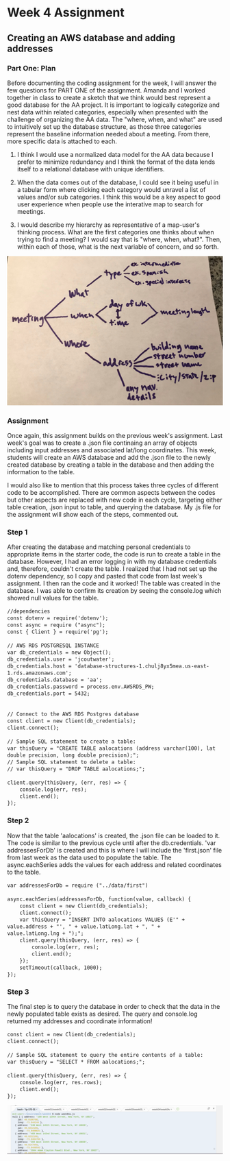 # Week 4 Assignment
## Creating an AWS database and adding addresses

### Part One: Plan
Before documenting the coding assignment for the week, I will answer the few questions for PART ONE of the assignment. Amanda and I worked together in class to create a sketch that we think would best represent a good database for the AA project. It is important to logically categorize and nest data within related categories, especially when presented with the challenge of organizing the AA data. The "where, when, and what" are used to intuitively set up the database structure, as those three categories represent the baseline information needed about a meeting. From there, more specific data is attached to each.

1. I think I would use a normalized data model for the AA data because I prefer to minimize redundancy and I think the format of the data lends itself to a relational database with unique identifiers.

2. When the data comes out of the database, I could see it being useful in a tabular form where clicking each category would unravel a list of values and/or sub categories. I think this would be a key aspect to good user experience when people use the interative map to search for meetings.

3. I would describe my hierarchy as representative of a map-user's thinking process. What are the first categories one thinks about when trying to find a meeting? I would say that is "where, when, what?". Then, within each of those, what is the next variable of concern, and so forth.

![alt text](https://github.com/joutwater/Data-Structures/blob/master/week04/week04_DB_sketch.png)



### Assignment

Once again, this assignment builds on the previous week's assignment. Last week's goal was to create a .json file continaing an array of objects including input addresses and associated lat/long coordinates. This week, students will create an AWS database and add the .json file to the newly created database by creating a table in the database and then adding the information to the table.

I would also like to mention that this process takes three cycles of different code to be accomplished. There are common aspects between the codes but other aspects are replaced with new code in each cycle, targeting either table creation, .json input to table, and querying the database. My .js file for the assignment will show each of the steps, commented out.

### Step 1

After creating the database and matching personal credentials to appropriate items in the starter code, the code is run to create a table in the database. However, I had an error logging in with my database credentials and, therefore, couldn't create the table. I realized that I had not set up the dotenv dependency, so I copy and pasted that code from last week's assignment. I then ran the code and it worked! The table was created in the database. I was able to confirm its creation by seeing the console.log which showed null values for the table.

    //dependencies
    const dotenv = require('dotenv');
    const async = require ("async"); 
    const { Client } = require('pg');

    // AWS RDS POSTGRESQL INSTANCE
    var db_credentials = new Object();
    db_credentials.user = 'jcoutwater';
    db_credentials.host = 'database-structures-1.chulj8yx5mea.us-east-1.rds.amazonaws.com';
    db_credentials.database = 'aa';
    db_credentials.password = process.env.AWSRDS_PW;
    db_credentials.port = 5432;


    // Connect to the AWS RDS Postgres database
    const client = new Client(db_credentials);
    client.connect();

    // Sample SQL statement to create a table: 
    var thisQuery = "CREATE TABLE aalocations (address varchar(100), lat double precision, long double precision);";
    // Sample SQL statement to delete a table: 
    // var thisQuery = "DROP TABLE aalocations;"; 

    client.query(thisQuery, (err, res) => {
        console.log(err, res);
        client.end();
    });
    
### Step 2

Now that the table 'aalocations' is created, the .json file can be loaded to it. The code is similar to the previous cycle until after the db.credentials. 'var addressesForDb' is created and this is where I will include the 'first.json' file from last week as the data used to populate the table. The async.eachSeries adds the values for each address and related coordinates to the table.  

    var addressesForDb = require ("../data/first")

    async.eachSeries(addressesForDb, function(value, callback) {
        const client = new Client(db_credentials);
        client.connect();
        var thisQuery = "INSERT INTO aalocations VALUES (E'" + value.address + "', " + value.latLong.lat + ", " +        value.latLong.lng + ");";
        client.query(thisQuery, (err, res) => {
            console.log(err, res);
            client.end();
        });
        setTimeout(callback, 1000); 
    });
    
### Step 3

The final step is to query the database in order to check that the data in the newly populated table exists as desired. The query and console.log returned my addresses and coordinate information!  

    const client = new Client(db_credentials);
    client.connect();

    // Sample SQL statement to query the entire contents of a table: 
    var thisQuery = "SELECT * FROM aalocations;";

    client.query(thisQuery, (err, res) => {
        console.log(err, res.rows);
        client.end();
    });
    
    
![alt text](https://github.com/joutwater/Data-Structures/blob/master/week04/week04a_results.png)

